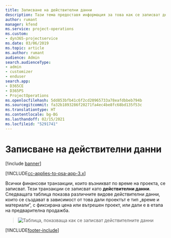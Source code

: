 ```yaml
---
title: Записване на действителни данни
description: Тази тема предоставя информация за това как се записват действителните данни.
author: rumant
manager: kfend
ms.service: project-operations
ms.custom:
- dyn365-projectservice
ms.date: 03/06/2019
ms.topic: article
ms.author: rumant
audience: Admin
search.audienceType:
- admin
- customizer
- enduser
search.app:
- D365CE
- D365PS
- ProjectOperations
ms.openlocfilehash: 5dd853bfb41c6f2cd20965733a78eafdbbeb794b
ms.sourcegitcommit: fa32b1893286f20271fa4ec4be8fc68bd135f53c
ms.translationtype: HT
ms.contentlocale: bg-BG
ms.lasthandoff: 02/15/2021
ms.locfileid: "5291741"
---
```

# <a name="recording-actuals"></a>Записване на действителни данни 

[!include [banner](../includes/psa-now-project-operations.md)]

[!INCLUDE[cc-applies-to-psa-app-3.x](../includes/cc-applies-to-psa-app-3x.md)]

Всички финансови транзакции, които възникват по време на проекта, се записват. Тези транзакции се записват като **действителни данни**. Следващата таблица показва различните видове действителни данни, които се създават в зависимост от това дали проектът е тип „време и материали“, с фиксирана цена или вътрешен проект, или дали е в етапа на предварителна продажба.

> ![Таблица, показваща как се записват действителните данни](media/advanced-table2.png)


[!INCLUDE[footer-include](../includes/footer-banner.md)]
